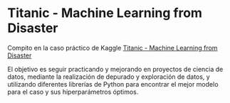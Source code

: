 # Titanic - Machine Learning from Disaster
Compito en la caso práctico de Kaggle [Titanic - Machine Learning from Disaster](https://www.kaggle.com/c/titanic)

El objetivo es seguir practicando y mejorando en proyectos de ciencia de datos, mediante la realización de depurado y exploración de datos, y utilizando diferentes librerías de Python para encontrar el mejor modelo para el caso y sus hiperparámetros óptimos.

